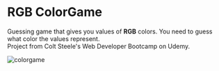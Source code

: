 # RGB ColorGame
Guessing game that gives you values of **RGB** colors. You need to guess what color the values represent.\
Project from Colt Steele's Web Developer Bootcamp on Udemy.

![colorgame](https://user-images.githubusercontent.com/52567746/78710281-bec7d080-791d-11ea-85c7-73d25c5b7810.png)
